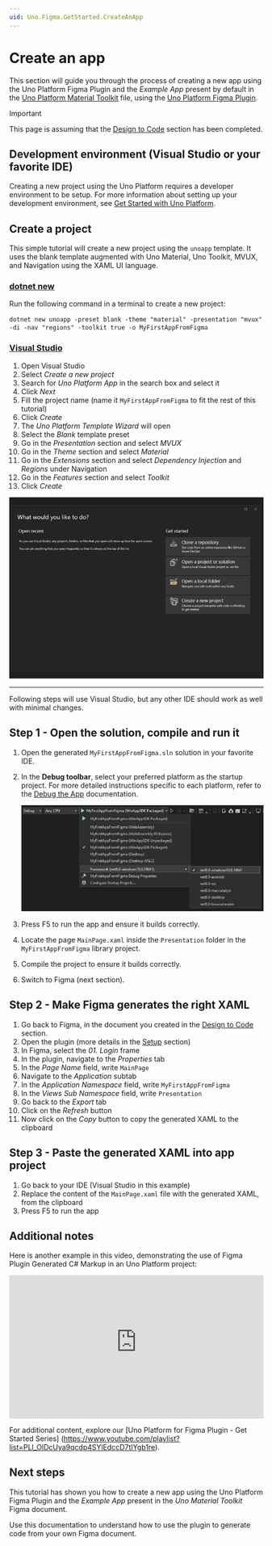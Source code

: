 ```yaml
---
uid: Uno.Figma.GetStarted.CreateAnApp
---
```


# Create an app

This section will guide you through the process of creating a new app using the Uno Platform Figma Plugin and the _Example App_ present by default in the [Uno Platform Material Toolkit](https://aka.platform.uno/uno-figma-material-toolkit) file, using the [Uno Platform Figma Plugin](https://aka.platform.uno/uno-figma-plugin).

> [!IMPORTANT]
> This page is assuming that the [Design to Code](design-to-code.md) section has been completed.

## Development environment (Visual Studio or your favorite IDE)

Creating a new project using the Uno Platform requires a developer environment to be setup. For more information about setting up your development environment, see [Get Started with Uno Platform](xref:Uno.GetStarted).

## Create a project

This simple tutorial will create a new project using the `unoapp` template. It uses the blank template augmented with Uno Material, Uno Toolkit, MVUX, and Navigation using the XAML UI language.

### [dotnet new](#tab/dotnet-cli)

Run the following command in a terminal to create a new project:

```dotnetcli
dotnet new unoapp -preset blank -theme "material" -presentation "mvux" -di -nav "regions" -toolkit true -o MyFirstAppFromFigma
```

### [Visual Studio](#tab/visual-studio)

1. Open Visual Studio
2. Select _Create a new project_
3. Search for _Uno Platform App_ in the search box and select it
4. Click _Next_
5. Fill the project name (name it `MyFirstAppFromFigma` to fit the rest of this tutorial)
6. Click _Create_
7. The _Uno Platform Template Wizard_ will open
8. Select the _Blank_ template preset
9. Go in the _Presentation_ section and select _MVUX_
10. Go in the _Theme_ section and select _Material_
11. Go in the _Extensions_ section and select _Dependency Injection_ and _Regions_ under Navigation
12. Go in the _Features_ section and select _Toolkit_
13. Click _Create_

![Creating a new project in Visual Studio](assets/vs-create-project.gif)

---

Following steps will use Visual Studio, but any other IDE should work as well with minimal changes.

## Step 1 - Open the solution, compile and run it

1. Open the generated `MyFirstAppFromFigma.sln` solution in your favorite IDE.
2. In the **Debug toolbar**, select your preferred platform as the startup project. For more detailed instructions specific to each platform, refer to the [Debug the App](xref:Uno.GettingStarted.CreateAnApp.VS2022#debug-the-app) documentation.

    ![selecting a startup platform](assets/select-platform.png)
3. Press F5 to run the app and ensure it builds correctly.
4. Locate the page `MainPage.xaml` inside the `Presentation` folder in the `MyFirstAppFromFigma` library project.
5. Compile the project to ensure it builds correctly.
6. Switch to Figma (next section).

## Step 2 - Make Figma generates the right XAML

1. Go back to Figma, in the document you created in the [Design to Code](xref:Uno.Figma.GetStarted.DesignToCode) section.
2. Open the plugin (more details in the [Setup](xref:Uno.Figma.GetStarted.Setup) section)
3. In Figma, select the _01. Login_ frame
4. In the plugin, navigate to the _Properties_ tab
5. In the _Page Name_ field, write `MainPage`
6. Navigate to the _Application_ subtab
7. In the _Application Namespace_ field, write `MyFirstAppFromFigma`
8. In the _Views Sub Namespace_ field, write `Presentation`
9. Go back to the _Export_ tab
10. Click on the _Refresh_ button
11. Now click on the _Copy_ button to copy the generated XAML to the clipboard

## Step 3 - Paste the generated XAML into app project

1. Go back to your IDE (Visual Studio in this example)
2. Replace the content of the `MainPage.xaml` file with the generated XAML, from the clipboard
3. Press F5 to run the app

## Additional notes
Here is another example in this video, demonstrating the use of Figma Plugin Generated C# Markup in an Uno Platform project:
<div style="position: relative; width: 100%; padding-bottom: 56.25%;">
    <iframe
        src="https://www.youtube-nocookie.com/embed/rV4TClFB6iM?si=1NFaViFd7h4w6Tzh"
        title="YouTube video player"
        frameborder="0"
        allow="accelerometer; autoplay; clipboard-write; encrypted-media; gyroscope; picture-in-picture; web-share"
        allowfullscreen
        style="position: absolute; top: 0; left: 0; width: 100%; height: 100%;">
    </iframe>
</div>

For additional content, explore our [Uno Platform for Figma Plugin - Get Started Series] (https://www.youtube.com/playlist?list=PLl_OlDcUya9qcdp4SYlEdccD7tIYgb1re).

## Next steps

This tutorial has shown you how to create a new app using the Uno Platform Figma Plugin and the _Example App_ present in the _Uno Material Toolkit_ Figma document.

Use this documentation to understand how to use the plugin to generate code from your own Figma document.
